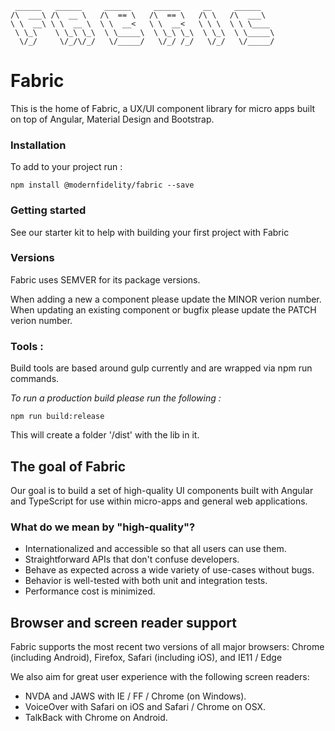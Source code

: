 

     ______   ______     ______     ______     __     ______
    /\  ___\ /\  __ \   /\  == \   /\  == \   /\ \   /\  ___\
    \ \  __\ \ \  __ \  \ \  __<   \ \  __<   \ \ \  \ \ \____
     \ \_\    \ \_\ \_\  \ \_____\  \ \_\ \_\  \ \_\  \ \_____\
      \/_/     \/_/\/_/   \/_____/   \/_/ /_/   \/_/   \/_____/



# Fabric

This is the home of Fabric, a UX/UI component library for micro apps built on top of Angular, Material Design and Bootstrap.


### Installation

To add to your project run :

    npm install @modernfidelity/fabric --save


### Getting started

See our starter kit to help with building your first project with Fabric

### Versions

Fabric uses SEMVER for its package versions.

When adding a new a component please update the MINOR verion number.
When updating an existing component or bugfix please update the PATCH verion number.

### Tools :

Build tools are based around gulp currently and are wrapped via npm run commands.

*To run a production build please run the following :*

    npm run build:release

This will create a folder '/dist' with the lib in it.

## The goal of Fabric
Our goal is to build a set of high-quality UI components built with Angular and TypeScript for use within
micro-apps and general web applications.

### What do we mean by "high-quality"?
* Internationalized and accessible so that all users can use them.
* Straightforward APIs that don't confuse developers.
* Behave as expected across a wide variety of use-cases without bugs.
* Behavior is well-tested with both unit and integration tests.
* Performance cost is minimized.

## Browser and screen reader support
Fabric supports the most recent two versions of all major browsers:
Chrome (including Android), Firefox, Safari (including iOS), and IE11 / Edge

We also aim for great user experience with the following screen readers:
* NVDA and JAWS with IE / FF / Chrome (on Windows).
* VoiceOver with Safari on iOS and Safari / Chrome on OSX.
* TalkBack with Chrome on Android.